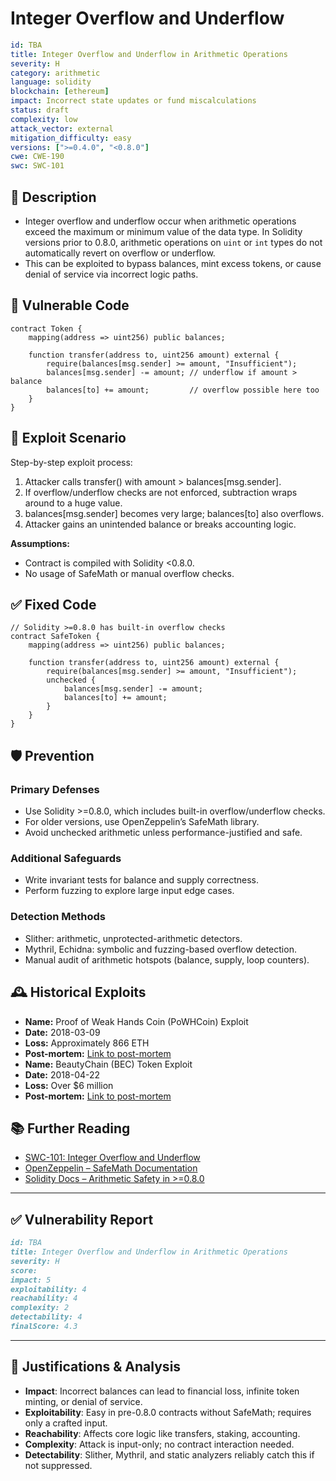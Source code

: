 # Integer Overflow and Underflow

```YAML
id: TBA
title: Integer Overflow and Underflow in Arithmetic Operations
severity: H
category: arithmetic
language: solidity
blockchain: [ethereum]
impact: Incorrect state updates or fund miscalculations
status: draft
complexity: low
attack_vector: external
mitigation_difficulty: easy
versions: [">=0.4.0", "<0.8.0"]
cwe: CWE-190
swc: SWC-101
```

## 📝 Description

- Integer overflow and underflow occur when arithmetic operations exceed the maximum or minimum value of the data type. In Solidity versions prior to 0.8.0, arithmetic operations on `uint` or `int` types do not automatically revert on overflow or underflow. 
- This can be exploited to bypass balances, mint excess tokens, or cause denial of service via incorrect logic paths.

## 🚨 Vulnerable Code

```solidity
contract Token {
    mapping(address => uint256) public balances;

    function transfer(address to, uint256 amount) external {
        require(balances[msg.sender] >= amount, "Insufficient");
        balances[msg.sender] -= amount; // underflow if amount > balance
        balances[to] += amount;         // overflow possible here too
    }
}
```

## 🧪 Exploit Scenario

Step-by-step exploit process:

1. Attacker calls transfer() with amount > balances[msg.sender].
2. If overflow/underflow checks are not enforced, subtraction wraps around to a huge value.
3. balances[msg.sender] becomes very large; balances[to] also overflows.
4. Attacker gains an unintended balance or breaks accounting logic.

**Assumptions:**

- Contract is compiled with Solidity <0.8.0.
- No usage of SafeMath or manual overflow checks.

## ✅ Fixed Code

```solidity
// Solidity >=0.8.0 has built-in overflow checks
contract SafeToken {
    mapping(address => uint256) public balances;

    function transfer(address to, uint256 amount) external {
        require(balances[msg.sender] >= amount, "Insufficient");
        unchecked {
            balances[msg.sender] -= amount;
            balances[to] += amount;
        }
    }
}
```

## 🛡️ Prevention

### Primary Defenses

- Use Solidity >=0.8.0, which includes built-in overflow/underflow checks.
- For older versions, use OpenZeppelin’s SafeMath library.
- Avoid unchecked arithmetic unless performance-justified and safe.

### Additional Safeguards

- Write invariant tests for balance and supply correctness.
- Perform fuzzing to explore large input edge cases.

### Detection Methods

- Slither: arithmetic, unprotected-arithmetic detectors.
- Mythril, Echidna: symbolic and fuzzing-based overflow detection.
- Manual audit of arithmetic hotspots (balance, supply, loop counters).

## 🕰️ Historical Exploits

- **Name:** Proof of Weak Hands Coin (PoWHCoin) Exploit 
- **Date:** 2018-03-09 
- **Loss:** Approximately 866 ETH 
- **Post-mortem:** [Link to post-mortem](https://101blockchains.com/integer-overflow-attacks/) 
- **Name:** BeautyChain (BEC) Token Exploit 
- **Date:** 2018-04-22 
- **Loss:** Over $6 million 
- **Post-mortem:** [Link to post-mortem](https://dreamlab.net/en/blog/post/ethereum-smart-contracts-vulnerabilities-integer-overflow-and-underflow/) 
  

## 📚 Further Reading

- [SWC-101: Integer Overflow and Underflow](https://swcregistry.io/docs/SWC-101) 
- [OpenZeppelin – SafeMath Documentation](https://docs.openzeppelin.com/contracts/2.x/api/math) 
- [Solidity Docs – Arithmetic Safety in >=0.8.0](https://docs.soliditylang.org/en/v0.8.0/control-structures.html#checked-or-unchecked-arithmetic) 

---

## ✅ Vulnerability Report

```markdown
id: TBA
title: Integer Overflow and Underflow in Arithmetic Operations
severity: H
score:
impact: 5         
exploitability: 4 
reachability: 4   
complexity: 2     
detectability: 4  
finalScore: 4.3
```

---

## 📄 Justifications & Analysis

- **Impact**: Incorrect balances can lead to financial loss, infinite token minting, or denial of service.
- **Exploitability**: Easy in pre-0.8.0 contracts without SafeMath; requires only a crafted input.
- **Reachability**: Affects core logic like transfers, staking, accounting.
- **Complexity**: Attack is input-only; no contract interaction needed.
- **Detectability**: Slither, Mythril, and static analyzers reliably catch this if not suppressed.

